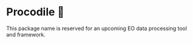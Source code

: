 # Procodile 🦖

This package name is reserved for 
an upcoming EO data processing tool and framework.
